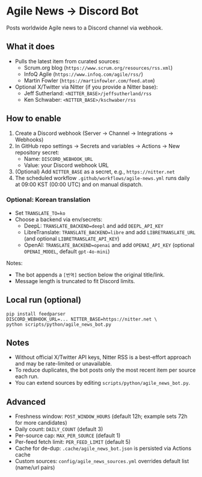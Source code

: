 # Agile News → Discord Bot

Posts worldwide Agile news to a Discord channel via webhook.

## What it does
- Pulls the latest item from curated sources:
  - Scrum.org blog (`https://www.scrum.org/resources/rss.xml`)
  - InfoQ Agile (`https://www.infoq.com/agile/rss/`)
  - Martin Fowler (`https://martinfowler.com/feed.atom`)
- Optional X/Twitter via Nitter (if you provide a Nitter base):
  - Jeff Sutherland: `<NITTER_BASE>/jeffsutherland/rss`
  - Ken Schwaber: `<NITTER_BASE>/kschwaber/rss`

## How to enable
1) Create a Discord webhook (Server → Channel → Integrations → Webhooks)
2) In GitHub repo settings → Secrets and variables → Actions → New repository secret:
   - Name: `DISCORD_WEBHOOK_URL`
   - Value: your Discord webhook URL
3) (Optional) Add `NITTER_BASE` as a secret, e.g., `https://nitter.net`
4) The scheduled workflow `.github/workflows/agile-news.yml` runs daily at 09:00 KST (00:00 UTC) and on manual dispatch.

### Optional: Korean translation
- Set `TRANSLATE_TO=ko`
- Choose a backend via env/secrets:
  - DeepL: `TRANSLATE_BACKEND=deepl` and add `DEEPL_API_KEY`
  - LibreTranslate: `TRANSLATE_BACKEND=libre` and add `LIBRETRANSLATE_URL` (and optional `LIBRETRANSLATE_API_KEY`)
  - OpenAI: `TRANSLATE_BACKEND=openai` and add `OPENAI_API_KEY` (optional `OPENAI_MODEL`, default `gpt-4o-mini`)

Notes:
- The bot appends a `[번역]` section below the original title/link.
- Message length is truncated to fit Discord limits.

## Local run (optional)
```
pip install feedparser
DISCORD_WEBHOOK_URL=... NITTER_BASE=https://nitter.net \
python scripts/python/agile_news_bot.py
```

## Notes
- Without official X/Twitter API keys, Nitter RSS is a best-effort approach and may be rate-limited or unavailable.
- To reduce duplicates, the bot posts only the most recent item per source each run.
- You can extend sources by editing `scripts/python/agile_news_bot.py`.

## Advanced
- Freshness window: `POST_WINDOW_HOURS` (default 12h; example sets 72h for more candidates)
- Daily count: `DAILY_COUNT` (default 3)
- Per-source cap: `MAX_PER_SOURCE` (default 1)
- Per-feed fetch limit: `PER_FEED_LIMIT` (default 5)
- Cache for de-dup: `.cache/agile_news_bot.json` is persisted via Actions cache
- Custom sources: `config/agile_news_sources.yml` overrides default list (name/url pairs)
